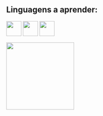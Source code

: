 ## Linguagens a aprender:

<img src="https://cdn.jsdelivr.net/gh/devicons/devicon/icons/java/java-original.svg" width="40" height="40"/> <img src="https://cdn.jsdelivr.net/gh/devicons/devicon/icons/cplusplus/cplusplus-original.svg" width="40" height="40"/>
<img src="https://cdn.jsdelivr.net/gh/devicons/devicon/icons/html5/html5-original-wordmark.svg" width="40" height="40"/>

<div>
<a href="https://github.com/DiogoGomesOH">
<img height="180em" src="https://github-readme-stats.vercel.app/api?username=DiogoGomesOH&show_icons=true&theme=dracula&include_all_commits=true&count_private=true"/>
</div>
